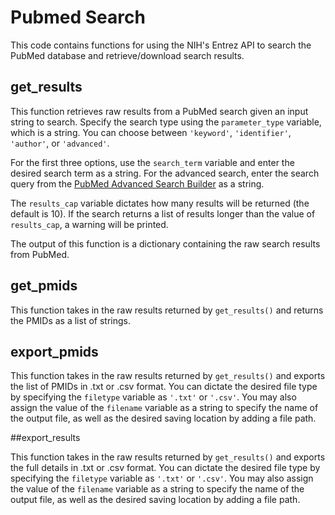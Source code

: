 # Pubmed Search
 
This code contains functions for using the NIH's Entrez API to search the PubMed database and retrieve/download search results. 

## get_results

This function retrieves raw results from a PubMed search given an input string to search. Specify the search type using the `parameter_type` variable, which is a string. You can choose between `'keyword'`, `'identifier'`, `'author'`, or `'advanced'`.

For the first three options, use the `search_term` variable and enter the desired search term as a string. For the advanced search, enter the search query from the [PubMed Advanced Search Builder](https://pubmed.ncbi.nlm.nih.gov/advanced/) as a string. 

The `results_cap` variable dictates how many results will be returned (the default is 10). If the search returns a list of results longer than the value of `results_cap`, a warning will be printed.

The output of this function is a dictionary containing the raw search results from PubMed. 

## get_pmids

This function takes in the raw results returned by `get_results()` and returns the PMIDs as a list of strings. 

## export_pmids

This function takes in the raw results returned by `get_results()` and exports the list of PMIDs in .txt or .csv format. You can dictate the desired file type by specifying the `filetype` variable as `'.txt'` or `'.csv'`. You may also assign the value of the `filename` variable as a string to specify the name of the output file, as well as the desired saving location by adding a file path.

##export_results

This function takes in the raw results returned by `get_results()` and exports the full details in .txt or .csv format. You can dictate the desired file type by specifying the `filetype` variable as `'.txt'` or `'.csv'`. You may also assign the value of the `filename` variable as a string to specify the name of the output file, as well as the desired saving location by adding a file path.
